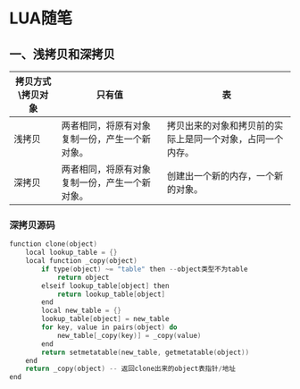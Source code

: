 # LUA随笔

## 一、浅拷贝和深拷贝
| 拷贝方式\拷贝对象 | 只有值 | 表 |  
| ------ | ------ | ------ |
| 浅拷贝 | 两者相同，将原有对象复制一份，产生一个新对象。 | 拷贝出来的对象和拷贝前的实际上是同一个对象，占同一个内存。 |
| 深拷贝 | 两者相同，将原有对象复制一份，产生一个新对象。 | 创建出一个新的内存，一个新的对象。 |

### 深拷贝源码
```c++
function clone(object)
    local lookup_table = {}
    local function _copy(object)
        if type(object) ~= "table" then --object类型不为table
            return object 
        elseif lookup_table[object] then 
            return lookup_table[object]
        end
        local new_table = {}
        lookup_table[object] = new_table
        for key, value in pairs(object) do
            new_table[_copy(key)] = _copy(value)
        end
        return setmetatable(new_table, getmetatable(object))
    end
    return _copy(object) -- 返回clone出来的object表指针/地址
end
```
